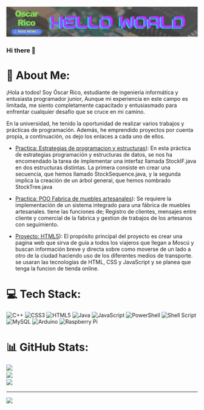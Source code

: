 
<!--
**RicoCodetech/RicoCodetech** is a ✨ _special_ ✨ repository because its `README.md` (this file) appears on your GitHub profile.

Here are some ideas to get you started:

- 🔭 I’m currently working on ...
- 🌱 I’m currently learning ...
- 👯 I’m looking to collaborate on ...
- 🤔 I’m looking for help with ...
- 💬 Ask me about ...
- 📫 How to reach me: ...
- 😄 Pronouns: ...
- ⚡ Fun fact: ...
-->
![imagen banner](/img/banner.png)

### Hi there 👋

# 💫 About Me:

¡Hola a todos! Soy Óscar Rico, estudiante de ingeniería informática y entusiasta programador junior, Aunque mi experiencia en este campo es limitada, me siento completamente capacitado y entusiasmado para enfrentar cualquier desafío que se cruce en mi camino.

En la universidad, he tenido la oportunidad de realizar varios trabajos y prácticas de programación. Además, he emprendido proyectos por cuenta propia, a continuación, os dejo los enlaces a cada uno de ellos.

- [Practica: Estrategias de programacion y estructuras](https://github.com/RicoCodetech/Estructuras_de_datos)): En esta práctica de estrategias programación y estructuras de datos, se nos ha encomendado la tarea de implementar una interfaz llamada StockIF.java en dos estructuras distintas. La primera consiste en crear una secuencia, que hemos llamado StockSequence.java, y la segunda implica la creación de un árbol general, que hemos nombrado StockTree.java

- [Practica: POO Fabrica de muebles artesanales](https://github.com/RicoCodetech/Fabrica-artesanal)): Se requiere la implementación de un sistema integrado para una fábrica de muebles artesanales. tiene las funciones de; Registro de clientes, mensajes entre cliente y comercial de la fabrica y gestion de trabajos de los artesanos con seguimiento.

- [Proyecto: HTML5](https://github.com/RicoCodetech/web_guia_moscu)): El propósito principal del proyecto es crear una pagina web que sirva de guía a todos los viajeros que llegan a Moscú y buscan información breve y directa sobre como moverse de un lado a otro de la ciudad haciendo uso de los diferentes medios de transporte. se usaran las tecnologías de HTML, CSS y JavaScript y se planea que tenga la funcion de tienda online.


# 💻 Tech Stack:
![C++](https://img.shields.io/badge/c++-%2300599C.svg?style=for-the-badge&logo=c%2B%2B&logoColor=white) ![CSS3](https://img.shields.io/badge/css3-%231572B6.svg?style=for-the-badge&logo=css3&logoColor=white) ![HTML5](https://img.shields.io/badge/html5-%23E34F26.svg?style=for-the-badge&logo=html5&logoColor=white) ![Java](https://img.shields.io/badge/java-%23ED8B00.svg?style=for-the-badge&logo=openjdk&logoColor=white) ![JavaScript](https://img.shields.io/badge/javascript-%23323330.svg?style=for-the-badge&logo=javascript&logoColor=%23F7DF1E) ![PowerShell](https://img.shields.io/badge/PowerShell-%235391FE.svg?style=for-the-badge&logo=powershell&logoColor=white) ![Shell Script](https://img.shields.io/badge/shell_script-%23121011.svg?style=for-the-badge&logo=gnu-bash&logoColor=white) ![MySQL](https://img.shields.io/badge/mysql-%2300000f.svg?style=for-the-badge&logo=mysql&logoColor=white) ![Arduino](https://img.shields.io/badge/-Arduino-00979D?style=for-the-badge&logo=Arduino&logoColor=white) ![Raspberry Pi](https://img.shields.io/badge/-RaspberryPi-C51A4A?style=for-the-badge&logo=Raspberry-Pi)
# 📊 GitHub Stats:
![](https://github-readme-stats.vercel.app/api?username=RicoCodetech&theme=prussian&hide_border=false&include_all_commits=false&count_private=false)<br/>
![](https://github-readme-streak-stats.herokuapp.com/?user=RicoCodetech&theme=prussian&hide_border=false)<br/>
![](https://github-readme-stats.vercel.app/api/top-langs/?username=RicoCodetech&theme=prussian&hide_border=false&include_all_commits=false&count_private=false&layout=compact)

---
[![](https://visitcount.itsvg.in/api?id=RicoCodetech&icon=0&color=0)](https://visitcount.itsvg.in)

<!-- Proudly created with GPRM ( https://gprm.itsvg.in ) -->
